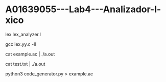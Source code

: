 # A01639055---Lab4---Analizador-l-xico

lex lex_analyzer.l

gcc lex.yy.c -ll

cat example.ac | ./a.out

cat test.txt | ./a.out

python3 code_generator.py > example.ac
